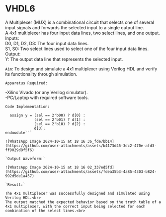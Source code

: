 # VHDL6
A Multiplexer (MUX) is a combinational circuit that selects one of several input signals and forwards the selected input to a single output line. <br>
A 4x1 multiplexer has four input data lines, two select lines, and one output.  <br>
Inputs:  <br>
D0, D1, D2, D3: The four input data lines.  <br>
S1, S0: Two select lines used to select one of the four input data lines.  <br>
Output:  <br>
Y: The output data line that represents the selected input. <br>

`Aim`:
To design and simulate a 4x1 multiplexer using Verilog HDL and verify its functionality through simulation.

`Apparatus Required:`

-Xilinx Vivado (or any Verilog simulator).<br>
-PC/Laptop with required software tools.<br>

`Code Implementation:`

```module mux_4to1(input [3:0] d, input [1:0] sel, output y);
  assign y = (sel == 2'b00) ? d[0] :
             (sel == 2'b01) ? d[1] :
             (sel == 2'b10) ? d[2] :
             d[3];
endmodule```

![WhatsApp Image 2024-10-15 at 18 16 36_fde7bb14](https://github.com/user-attachments/assets/b4173d46-3dc2-470e-afd3-ff9029d8f5f6)

`Output Waveform:`

![WhatsApp Image 2024-10-15 at 18 16 02_337ed5fd](https://github.com/user-attachments/assets/fdea35b3-4a85-4303-b824-992d5de1a457)

`Result:`

The 4x1 multiplexer was successfully designed and simulated using Verilog HDL.<br>
The output matched the expected behavior based on the truth table of a 4x1 multiplexer, with the correct input being selected for each combination of the select lines.<br>


